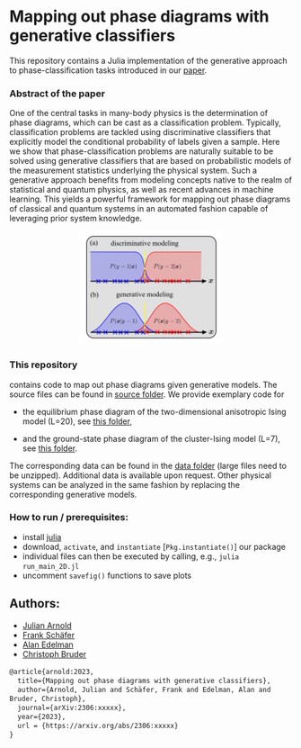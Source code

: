 # Mapping out phase diagrams with generative classifiers
This repository contains a Julia implementation of the generative approach to phase-classification tasks introduced in our
[paper](https://arxiv.org/abs/2306.xxxxx).

### Abstract of the paper
One of the central tasks in many-body physics is the determination of phase diagrams, which can be cast as a classification problem. Typically, classification problems are tackled using discriminative classifiers that explicitly model the conditional probability of labels given a sample. Here we show that phase-classification problems are naturally suitable to be solved using generative classifiers that are based on probabilistic models of the measurement statistics underlying the physical system. Such a generative approach benefits from modeling concepts native to the realm of statistical and quantum physics, as well as recent advances in machine learning. This yields a powerful framework for mapping out phase diagrams of classical and quantum systems in an automated fashion capable of leveraging prior system knowledge.

<p align="center">
<img src="./assets/method.png" width="50%" height="50%">
</p>

### This repository

contains code to map out phase diagrams given generative models. The source files can be found in [source folder](./src/). We provide exemplary code for

* the equilibrium phase diagram of the two-dimensional anisotropic Ising model (L=20), see [this folder](./examples/Ising/),

* and the ground-state phase diagram of the cluster-Ising model (L=7), see [this folder](./examples/Cluster-Ising/).

The corresponding data can be found in the [data folder](./data/) (large files need to be unzipped). Additional data is available upon request. Other physical systems can be analyzed in the same fashion by replacing the corresponding generative models.

### How to run / prerequisites:

- install [julia](https://julialang.org/downloads/)
- download, `activate`, and `instantiate` [`Pkg.instantiate()`] our package
- individual files can then be executed by calling, e.g., `julia run_main_2D.jl`
- uncomment `savefig()` functions to save plots

## Authors:

- [Julian Arnold](https://arnoldjulian.github.io/)
- [Frank Schäfer](https://frankschae.github.io/)
- [Alan Edelman](https://math.mit.edu/~edelman/)
- [Christoph Bruder](https://quantumtheory-bruder.physik.unibas.ch/en/people/group-members/christoph-bruder/)

```
@article{arnold:2023,
  title={Mapping out phase diagrams with generative classifiers},
  author={Arnold, Julian and Schäfer, Frank and Edelman, Alan and Bruder, Christoph},
  journal={arXiv:2306:xxxxx},
  year={2023},
  url = {https://arxiv.org/abs/2306:xxxxx}
}
```
